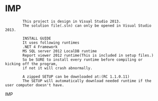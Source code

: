 IMP
===
			This project is design in Visual Studio 2013. 
			The solution file(.sln) can only be opened in Visual Studio 2013.
			
			INSTALL GUIDE
			It uses following runtimes
			.NET 4 Framework 
			MS SQL server 2012 LocalDB runtime 
			Report viewer 2012 runtime(This is included in setup files.)
			So be SURE to install every runtime before compiling or kicking off the program, 
			if not it will crash abnormally.
			
			A zipped SETUP can be downloaded at:(RC 1.1.0.11)
			The SETUP will automatically download needed runtime if the user computer doesn't have.
IMP
